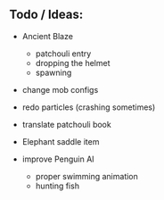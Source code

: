 
## Todo / Ideas:
 - Ancient Blaze
     - patchouli entry
     - dropping the helmet
     - spawning
     
 - change mob configs
 - redo particles (crashing sometimes)
     
 - translate patchouli book
 - Elephant saddle item
    
 - improve Penguin AI
     - proper swimming animation
     - hunting fish
